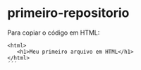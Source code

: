 # primeiro-repositorio
  
  Para copiar o código em HTML:
```
<html>
   <h1>Meu primeiro arquivo em HTML</h1>
</html>
´´´
